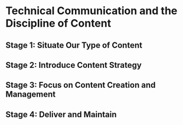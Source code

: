 # Technical Communication and the Discipline of Content


## Stage 1: Situate Our Type of Content


## Stage 2: Introduce Content Strategy


## Stage 3: Focus on Content Creation and Management


## Stage 4: Deliver and Maintain
